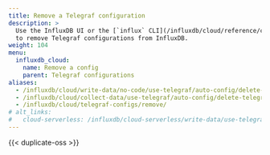 ```yaml
---
title: Remove a Telegraf configuration
description: >
  Use the InfluxDB UI or the [`influx` CLI](/influxdb/cloud/reference/cli/influx/)
  to remove Telegraf configurations from InfluxDB.
weight: 104
menu:
  influxdb_cloud:
    name: Remove a config
    parent: Telegraf configurations
aliases:
  - /influxdb/cloud/write-data/no-code/use-telegraf/auto-config/delete-telegraf-config/
  - /influxdb/cloud/collect-data/use-telegraf/auto-config/delete-telegraf-config
  - /influxdb/cloud/telegraf-configs/remove/
# alt_links:
#   cloud-serverless: /influxdb/cloud-serverless/write-data/use-telegraf/telegraf-configs/remove/
---
```


{{< duplicate-oss >}}
